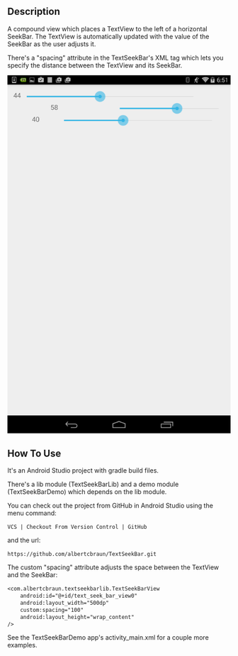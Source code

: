 ## Description

A compound view which places a TextView to the left of a horizontal SeekBar.
The TextView is automatically updated with the value of the SeekBar as the user adjusts it. 

There's a "spacing" attribute in the TextSeekBar's XML tag which lets you specify the distance between
the TextView and its SeekBar.

![Screenshot](https://github.com/albertcbraun/TextSeekBar/blob/master/screenshot.png "Screen shot")

## How To Use

It's an Android Studio project with gradle build files. 

There's a lib module (TextSeekBarLib) and a demo module (TextSeekBarDemo) 
which depends on the lib module.

You can check out the project from GitHub in Android Studio using the menu command:
 
    VCS | Checkout From Version Control | GitHub

and the url:

    https://github.com/albertcbraun/TextSeekBar.git

The custom "spacing" attribute adjusts the space between the
TextView and the SeekBar:

    <com.albertcbraun.textseekbarlib.TextSeekBarView
        android:id="@+id/text_seek_bar_view0"
        android:layout_width="500dp"
        custom:spacing="100"
        android:layout_height="wrap_content"
    />

See the TextSeekBarDemo app's activity_main.xml for a couple more examples.